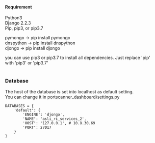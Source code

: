 #### Requirement
Python3<br>
Django 2.2.3<br>
Pip, pip3, or pip3.7<br>

pymongo -> pip install pymongo<br>
dnspython -> pip install dnspython<br>
djongo -> pip install djongo<br>

you can use pip3 or pip3.7 to install all dependencies. Just replace 'pip' with 'pip3' or 'pip3.7'<br><br>

### Database
The host of the database is set into localhost as default setting.<br>
You can change it in portscanner_dashboard/settings.py
```
DATABASES = {
    'default': {
        'ENGINE': 'djongo',
        'NAME': 'asli_ri_services_2',
        'HOST': '127.0.0.1', # 10.8.30.69
        'PORT': 27017
    }
}
```
